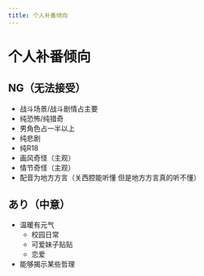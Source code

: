 ```yaml
---
title: 个人补番倾向
---
```


# 个人补番倾向

## NG（无法接受）

- 战斗场景/战斗剧情占主要
- 纯恐怖/纯猎奇
- 男角色占一半以上
- 纯悲剧
- 纯R18
- 画风奇怪（主观）
- 情节奇怪（主观）
- 配音为地方方言（关西腔能听懂  但是地方方言真的听不懂）

## あり（中意）

- 温暖有元气
    - 校园日常
    - 可爱妹子贴贴
    - 恋爱
- 能够揭示某些哲理

